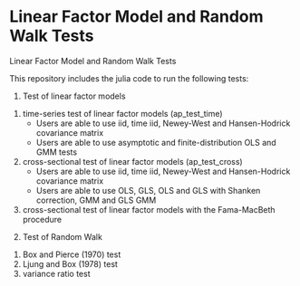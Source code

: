 # Linear Factor Model and Random Walk Tests
 Linear Factor Model and Random Walk Tests

This repository includes the julia code to run the following tests:

1. Test of linear factor models
1) time-series test of linear factor models (ap_test_time)
   - Users are able to use iid, time iid, Newey-West and Hansen-Hodrick covariance matrix
   - Users are able to use asymptotic and finite-distribution OLS and GMM tests
2) cross-sectional test of linear factor models (ap_test_cross)
   - Users are able to use iid, time iid, Newey-West and Hansen-Hodrick covariance matrix
   - Users are able to use OLS, GLS, OLS and GLS with Shanken correction, GMM and GLS GMM
3) cross-sectional test of linear factor models with the Fama-MacBeth procedure

2. Test of Random Walk
1) Box and Pierce (1970) test
2) Ljung and Box (1978) test
3) variance ratio test
